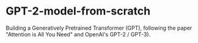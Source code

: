 # GPT-2-model-from-scratch
Building a Generatively Pretrained Transformer (GPT), following the paper "Attention is All You Need" and OpenAI's GPT-2 / GPT-3).
